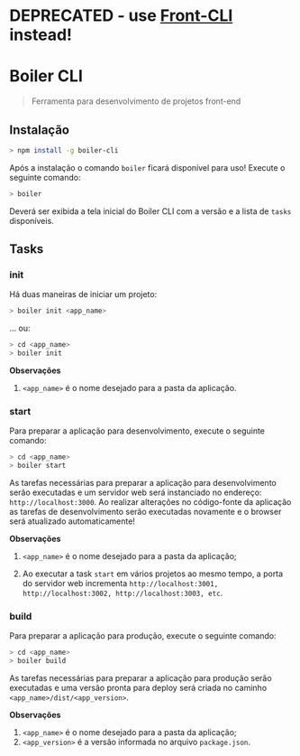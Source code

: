 # DEPRECATED - use [Front-CLI](https://front-cli.github.io) instead!

# Boiler CLI
> Ferramenta para desenvolvimento de projetos front-end

## Instalação

```bash
> npm install -g boiler-cli
```

Após a instalação o comando `boiler` ficará disponível para uso! Execute o seguinte comando:

```bash
> boiler
```

Deverá ser exibida a tela inicial do Boiler CLI com a versão e a lista de `tasks` disponíveis.

## Tasks

### init

Há duas maneiras de iniciar um projeto:

```bash
> boiler init <app_name>
```

... ou:

```bash
> cd <app_name>
> boiler init
```

**Observações**

1. `<app_name>` é o nome desejado para a pasta da aplicação.

### start

Para preparar a aplicação para desenvolvimento, execute o seguinte comando:

```bash
> cd <app_name>
> boiler start
```

As tarefas necessárias para preparar a aplicação para desenvolvimento serão executadas e um servidor web será instanciado no endereço: `http://localhost:3000`.
Ao realizar alterações no código-fonte da aplicação as tarefas de desenvolvimento serão executadas novamente e o browser será atualizado automaticamente!

**Observações**

1. `<app_name>` é o nome desejado para a pasta da aplicação;

2. Ao executar a task `start` em vários projetos ao mesmo tempo, a porta do servidor web incrementa `http://localhost:3001, http://localhost:3002, http://localhost:3003, etc`.

### build

Para preparar a aplicação para produção, execute o seguinte comando:

```bash
> cd <app_name>
> boiler build
```

As tarefas necessárias para preparar a aplicação para produção serão executadas e uma versão pronta para deploy será criada no caminho `<app_name>/dist/<app_version>`.

**Observações**

1. `<app_name>` é o nome desejado para a pasta da aplicação;
2. `<app_version>` é a versão informada no arquivo `package.json`.
